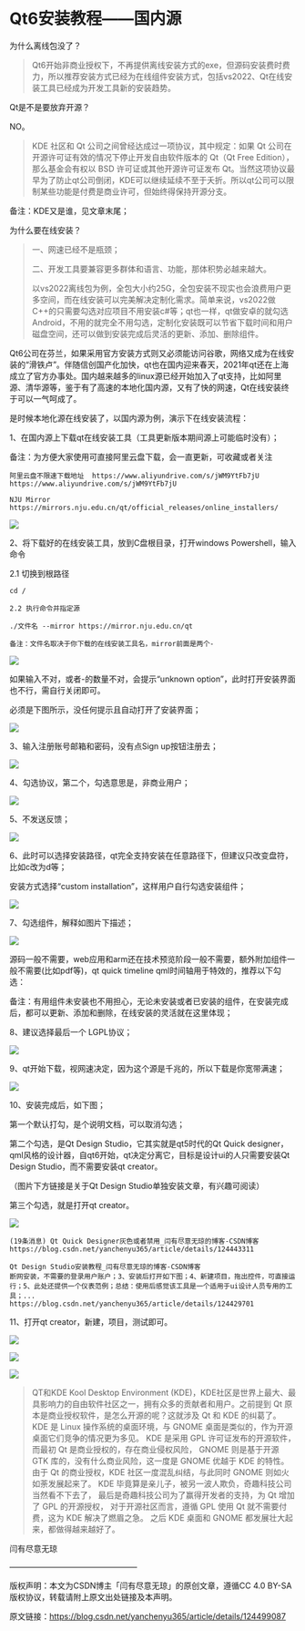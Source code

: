 # Qt6安装教程——国内源

为什么离线包没了？

> Qt6开始非商业授权下，不再提供离线安装方式的exe，但源码安装费时费力，所以推荐安装方式已经为在线组件安装方式，包括vs2022、Qt在线安装工具已经成为开发工具新的安装趋势。
>

Qt是不是要放弃开源？

NO。

> KDE 社区和 Qt 公司之间曾经达成过一项协议，其中规定：如果 Qt 公司在开源许可证有效的情况下停止开发自由软件版本的 Qt（Qt Free Edition），那么基金会有权以 BSD 许可证或其他开源许可证发布 Qt。当然这项协议最早为了防止qt公司倒闭，KDE可以继续延续不至于夭折。所以qt公司可以限制某些功能是付费是商业许可，但始终得保持开源分支。
>

备注：KDE又是谁，见文章末尾；

为什么要在线安装？

> 一、网速已经不是瓶颈；
>
> 二、开发工具要兼容更多群体和语言、功能，那体积势必越来越大。
>
> 以vs2022离线包为例，全包大小约25G，全包安装不现实也会浪费用户更多空间，而在线安装可以完美解决定制化需求。简单来说，vs2022做C++的只需要勾选对应项目不用安装c#等；qt也一样，qt做安卓的就勾选Android，不用的就完全不用勾选，定制化安装既可以节省下载时间和用户磁盘空间，还可以做到安装完成后灵活的更新、添加、删除组件。
>

Qt6公司在芬兰，如果采用官方安装方式则又必须能访问谷歌，网络又成为在线安装的“滑铁卢”。伴随信创国产化加快，qt也在国内迎来春天，2021年qt还在上海成立了官方办事处。国内越来越多的linux源已经开始加入了qt支持，比如阿里源、清华源等，鉴于有了高速的本地化国内源，又有了快的网速，Qt在线安装终于可以一气呵成了。

是时候本地化源在线安装了，以国内源为例，演示下在线安装流程：

 1、在国内源上下载qt在线安装工具（工具更新版本期间源上可能临时没有）；

备注：为方便大家使用可直接阿里云盘下载，会一直更新，可收藏或者关注 

```
阿里云盘不限速下载地址  https://www.aliyundrive.com/s/jWM9YtFb7jU
https://www.aliyundrive.com/s/jWM9YtFb7jU

NJU Mirror
https://mirrors.nju.edu.cn/qt/official_releases/online_installers/
```

![](./qt6/ace0da18bddf49a78fdeadfb099c4c63.png)

2、将下载好的在线安装工具，放到C盘根目录，打开windows Powershell，输入命令

2.1 切换到根路径
```
cd /

2.2 执行命令并指定源

./文件名 --mirror https://mirror.nju.edu.cn/qt

备注：文件名取决于你下载的在线安装工具名，mirror前面是两个-
```

![](./qt6/20d472726a2e4c91924c3808255fbc7f.png)

如果输入不对，或者-的数量不对，会提示“unknown option”，此时打开安装界面也不行，需自行关闭即可。

必须是下图所示，没任何提示且自动打开了安装界面；

![](./qt6/3113ac4c314f42989f66638b6a21434f.png)

3、输入注册账号邮箱和密码，没有点Sign up按钮注册去；

![](./qt6/8a4508d1fce245988ef6fb64ef872374.png)

4、勾选协议，第二个，勾选意思是，非商业用户；

![](./qt6/d4996d0ba8ad485980cfbfad81391405.png)

5、不发送反馈；

![](./qt6/b92a88064a964395b47a4f87f64771f1.png)

6、此时可以选择安装路径，qt完全支持安装在任意路径下，但建议只改变盘符，比如c改为d等；

安装方式选择“custom installation”，这样用户自行勾选安装组件；

![](./qt6/88c06367f1c54e4e95badb4b1c6339ce.png)

7、勾选组件，解释如图片下描述；

![](./qt6/5fbf01a555814440bbe06024d973a498.png)

源码一般不需要，web应用和arm还在技术预览阶段一般不需要，额外附加组件一般不需要(比如pdf等)，qt quick timeline qml时间轴用于特效的，推荐以下勾选：

备注：有用组件未安装也不用担心，无论未安装或者已安装的组件，在安装完成后，都可以更新、添加和删除，在线安装的灵活就在这里体现；

8、建议选择最后一个 LGPL协议；

![](./qt6/cd18ded3f0a24145986c614c9a2aecee.png)

 9、qt开始下载，视网速决定，因为这个源是千兆的，所以下载是你宽带满速；

![](./qt6/fa408829f3c84912a62e0e8ad1a2c6e2.png)

10、安装完成后，如下图；

第一个默认打勾，是个说明文档，可以取消勾选；

第二个勾选，是Qt Design Studio，它其实就是qt5时代的Qt Quick designer，qml风格的设计器，自qt6开始，qt决定分离它，目标是设计ui的人只需要安装Qt Design Studio，而不需要安装qt creator。

（图片下方链接是关于Qt Design Studio单独安装文章，有兴趣可阅读）

第三个勾选，就是打开qt creator。

![](./qt6/2350dd589e1b4af684ed96618d1f948b.png)

```
(19条消息) Qt Quick Designer灰色或者禁用_闫有尽意无琼的博客-CSDN博客
https://blog.csdn.net/yanchenyu365/article/details/124443311
```
```
Qt Design Studio安装教程_闫有尽意无琼的博客-CSDN博客
断网安装，不需要的登录用户账户；3、安装后打开如下图；4、新建项目，拖出控件，可直接运行；5、此处还提供一个仪表范例；总结：使用后感觉该工具是一个适用于ui设计人员专用的工具；...
https://blog.csdn.net/yanchenyu365/article/details/124429701
```

11、打开qt creator，新建，项目，测试即可。

![](./qt6/17b348aac9c44e2aa828a6b4ade45027.png)

![](./qt6/279858d42ac6439c9d9aa3db587beeb5.png)

 ![](./qt6/1092d54360da4a2fae6156765aa0577b.png)

> QT和KDE
> Kool Desktop Environment (KDE)，KDE社区是世界上最大、最具影响力的自由软件社区之一，拥有众多的贡献者和用户。之前提到 Qt 原本是商业授权软件，是怎么开源的呢？这就涉及 Qt 和 KDE 的纠葛了。 KDE 是 Linux 操作系统的桌面环境，与 GNOME 桌面是类似的，作为开源桌面它们竞争的情况更为多见。 KDE 是采用 GPL 许可证发布的开源软件，而最初 Qt 是商业授权的，存在商业侵权风险， GNOME 则是基于开源 GTK 库的，没有什么商业风险，这一度是 GNOME 优越于 KDE 的特性。 由于 Qt 的商业授权，KDE 社区一度混乱纠结，与此同时 GNOME 则如火如荼发展起来了。 KDE 毕竟算是亲儿子，被另一波人欺负，奇趣科技公司当然看不下去了， 最后是奇趣科技公司为了赢得开发者的支持，为 Qt 增加了 GPL 的开源授权， 对于开源社区而言，遵循 GPL 使用 Qt 就不需要付费，这为 KDE 解决了燃眉之急。 之后 KDE 桌面和 GNOME 都发展壮大起来，都做得越来越好了。 

闫有尽意无琼

————————————————

版权声明：本文为CSDN博主「闫有尽意无琼」的原创文章，遵循CC 4.0 BY-SA版权协议，转载请附上原文出处链接及本声明。

原文链接：https://blog.csdn.net/yanchenyu365/article/details/124499087